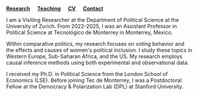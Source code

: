 [**Research**](Research.md) &nbsp; &nbsp; [**Teaching**](Teaching.md) &nbsp; &nbsp; [**CV**](CV_Selina_Hofstetter.pdf) &nbsp; &nbsp; [**Contact**](Contact.md)

I am a Visiting Researcher at the Department of Political Science at the University of Zurich. From 2022-2025, I was an Assistant Professor in Political Science at Tecnológico de Monterrey in Monterrey, Mexico.

Within comparative politics, my research focuses on voting behavior and the effects and causes of women's political inclusion. I study these topics in Western Europe, Sub-Saharan Africa, and the US. My research employs causal inference methods using both experimental and observational data.

I received my Ph.D. in Political Science from the London School of Economics (LSE). Before joining Tec de Monterrey, I was a Postdoctoral Fellow at the Democracy & Polarization Lab (DPL) at Stanford University.







